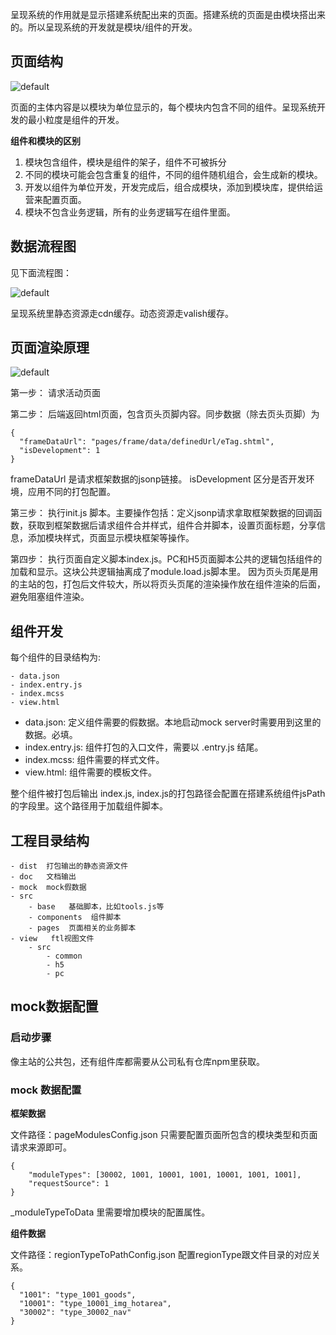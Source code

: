 

呈现系统的作用就是显示搭建系统配出来的页面。搭建系统的页面是由模块搭出来的。所以呈现系统的开发就是模块/组件的开发。

## 页面结构

![default](https://user-images.githubusercontent.com/5309877/27817035-a223d55e-60c1-11e7-978b-c55cf27d4638.png)

页面的主体内容是以模块为单位显示的，每个模块内包含不同的组件。呈现系统开发的最小粒度是组件的开发。

**组件和模块的区别**
1. 模块包含组件，模块是组件的架子，组件不可被拆分
2. 不同的模块可能会包含重复的组件，不同的组件随机组合，会生成新的模块。
3. 开发以组件为单位开发，开发完成后，组合成模块，添加到模块库，提供给运营来配置页面。
4. 模块不包含业务逻辑，所有的业务逻辑写在组件里面。

## 数据流程图

见下面流程图：

![default](https://user-images.githubusercontent.com/5309877/27817329-1e19a656-60c3-11e7-9f8e-4bc41b6c5f37.png)


呈现系统里静态资源走cdn缓存。动态资源走valish缓存。

## 页面渲染原理
![default](https://user-images.githubusercontent.com/5309877/27817173-5137b9de-60c2-11e7-80fd-6149b9ae5cdd.png)

第一步： 请求活动页面

第二步： 后端返回html页面，包含页头页脚内容。同步数据（除去页头页脚）为
```
{
  "frameDataUrl": "pages/frame/data/definedUrl/eTag.shtml",    
  "isDevelopment": 1
}
```

frameDataUrl 是请求框架数据的jsonp链接。
isDevelopment 区分是否开发环境，应用不同的打包配置。

第三步： 执行init.js 脚本。主要操作包括：定义jsonp请求拿取框架数据的回调函数，获取到框架数据后请求组件合并样式，组件合并脚本，设置页面标题，分享信息，添加模块样式，页面显示模块框架等操作。

第四步： 执行页面自定义脚本index.js。PC和H5页面脚本公共的逻辑包括组件的加载和显示。这块公共逻辑抽离成了module.load.js脚本里。
因为页头页尾是用的主站的包，打包后文件较大，所以将页头页尾的渲染操作放在组件渲染的后面，避免阻塞组件渲染。

## 组件开发

每个组件的目录结构为:

    - data.json
    - index.entry.js
    - index.mcss
    - view.html

- data.json: 定义组件需要的假数据。本地启动mock server时需要用到这里的数据。必填。
- index.entry.js: 组件打包的入口文件，需要以 .entry.js 结尾。
- index.mcss: 组件需要的样式文件。
- view.html: 组件需要的模板文件。

整个组件被打包后输出 index.js, index.js的打包路径会配置在搭建系统组件jsPath的字段里。这个路径用于加载组件脚本。


## 工程目录结构

    - dist  打包输出的静态资源文件
    - doc   文档输出
    - mock  mock假数据
    - src   
        - base   基础脚本，比如tools.js等
        - components  组件脚本
        - pages  页面相关的业务脚本
    - view   ftl视图文件
        - src
            - common
            - h5
            - pc 

## mock数据配置

### 启动步骤

像主站的公共包，还有组件库都需要从公司私有仓库npm里获取。

### mock 数据配置

**框架数据**

文件路径：pageModulesConfig.json 只需要配置页面所包含的模块类型和页面请求来源即可。

```
{
    "moduleTypes": [30002, 1001, 10001, 1001, 10001, 1001, 1001],
    "requestSource": 1
}
```

_moduleTypeToData 里需要增加模块的配置属性。


**组件数据**

文件路径：regionTypeToPathConfig.json 配置regionType跟文件目录的对应关系。

```
{
  "1001": "type_1001_goods",
  "10001": "type_10001_img_hotarea",
  "30002": "type_30002_nav"
}
```
